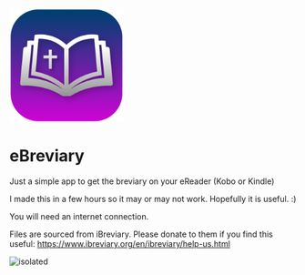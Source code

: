 <img src="crossimg.png" alt="isolated" width="200"/>

# eBreviary
Just a simple app to get the breviary on your eReader (Kobo or Kindle)


I made this in a few hours so it may or may not work. Hopefully it is useful. :)

You will need an internet connection.

Files are sourced from iBreviary. Please donate to them if you find this useful:
https://www.ibreviary.org/en/ibreviary/help-us.html


<img src="Screenshot 2023-07-13 221035.png" alt="isolated" width="500"/>
